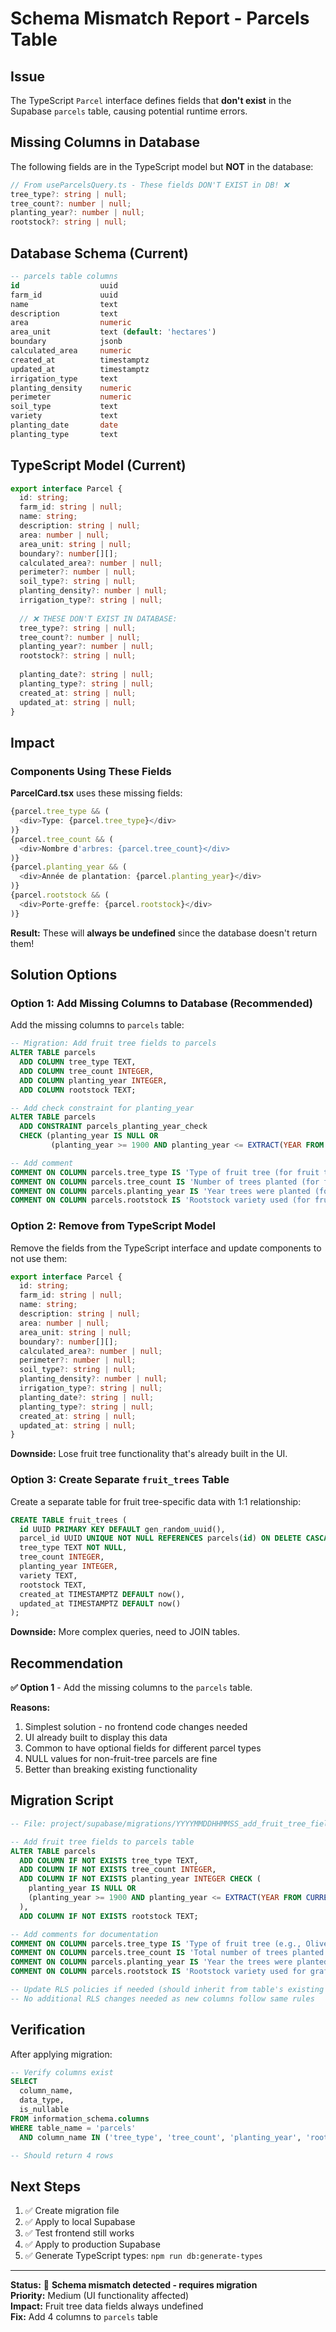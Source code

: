 # Schema Mismatch Report - Parcels Table

## Issue

The TypeScript `Parcel` interface defines fields that **don't exist** in the Supabase `parcels` table, causing potential runtime errors.

## Missing Columns in Database

The following fields are in the TypeScript model but **NOT** in the database:

```typescript
// From useParcelsQuery.ts - These fields DON'T EXIST in DB! ❌
tree_type?: string | null;
tree_count?: number | null;
planting_year?: number | null;
rootstock?: string | null;
```

## Database Schema (Current)

```sql
-- parcels table columns
id                  uuid
farm_id             uuid
name                text
description         text
area                numeric
area_unit           text (default: 'hectares')
boundary            jsonb
calculated_area     numeric
created_at          timestamptz
updated_at          timestamptz
irrigation_type     text
planting_density    numeric
perimeter           numeric
soil_type           text
variety             text
planting_date       date
planting_type       text
```

## TypeScript Model (Current)

```typescript
export interface Parcel {
  id: string;
  farm_id: string | null;
  name: string;
  description: string | null;
  area: number | null;
  area_unit: string | null;
  boundary?: number[][];
  calculated_area?: number | null;
  perimeter?: number | null;
  soil_type?: string | null;
  planting_density?: number | null;
  irrigation_type?: string | null;
  
  // ❌ THESE DON'T EXIST IN DATABASE:
  tree_type?: string | null;
  tree_count?: number | null;
  planting_year?: number | null;
  rootstock?: string | null;
  
  planting_date?: string | null;
  planting_type?: string | null;
  created_at: string | null;
  updated_at: string | null;
}
```

## Impact

### Components Using These Fields

**ParcelCard.tsx** uses these missing fields:
```typescript
{parcel.tree_type && (
  <div>Type: {parcel.tree_type}</div>
)}
{parcel.tree_count && (
  <div>Nombre d'arbres: {parcel.tree_count}</div>
)}
{parcel.planting_year && (
  <div>Année de plantation: {parcel.planting_year}</div>
)}
{parcel.rootstock && (
  <div>Porte-greffe: {parcel.rootstock}</div>
)}
```

**Result:** These will **always be undefined** since the database doesn't return them!

## Solution Options

### Option 1: Add Missing Columns to Database (Recommended)

Add the missing columns to `parcels` table:

```sql
-- Migration: Add fruit tree fields to parcels
ALTER TABLE parcels
  ADD COLUMN tree_type TEXT,
  ADD COLUMN tree_count INTEGER,
  ADD COLUMN planting_year INTEGER,
  ADD COLUMN rootstock TEXT;

-- Add check constraint for planting_year
ALTER TABLE parcels
  ADD CONSTRAINT parcels_planting_year_check 
  CHECK (planting_year IS NULL OR 
         (planting_year >= 1900 AND planting_year <= EXTRACT(YEAR FROM CURRENT_DATE) + 10));

-- Add comment
COMMENT ON COLUMN parcels.tree_type IS 'Type of fruit tree (for fruit tree parcels)';
COMMENT ON COLUMN parcels.tree_count IS 'Number of trees planted (for fruit tree parcels)';
COMMENT ON COLUMN parcels.planting_year IS 'Year trees were planted (for fruit tree parcels)';
COMMENT ON COLUMN parcels.rootstock IS 'Rootstock variety used (for fruit tree parcels)';
```

### Option 2: Remove from TypeScript Model

Remove the fields from the TypeScript interface and update components to not use them:

```typescript
export interface Parcel {
  id: string;
  farm_id: string | null;
  name: string;
  description: string | null;
  area: number | null;
  area_unit: string | null;
  boundary?: number[][];
  calculated_area?: number | null;
  perimeter?: number | null;
  soil_type?: string | null;
  planting_density?: number | null;
  irrigation_type?: string | null;
  planting_date?: string | null;
  planting_type?: string | null;
  created_at: string | null;
  updated_at: string | null;
}
```

**Downside:** Lose fruit tree functionality that's already built in the UI.

### Option 3: Create Separate `fruit_trees` Table

Create a separate table for fruit tree-specific data with 1:1 relationship:

```sql
CREATE TABLE fruit_trees (
  id UUID PRIMARY KEY DEFAULT gen_random_uuid(),
  parcel_id UUID UNIQUE NOT NULL REFERENCES parcels(id) ON DELETE CASCADE,
  tree_type TEXT NOT NULL,
  tree_count INTEGER,
  planting_year INTEGER,
  variety TEXT,
  rootstock TEXT,
  created_at TIMESTAMPTZ DEFAULT now(),
  updated_at TIMESTAMPTZ DEFAULT now()
);
```

**Downside:** More complex queries, need to JOIN tables.

## Recommendation

**✅ Option 1** - Add the missing columns to the `parcels` table.

**Reasons:**
1. Simplest solution - no frontend code changes needed
2. UI already built to display this data
3. Common to have optional fields for different parcel types
4. NULL values for non-fruit-tree parcels are fine
5. Better than breaking existing functionality

## Migration Script

```sql
-- File: project/supabase/migrations/YYYYMMDDHHMMSS_add_fruit_tree_fields_to_parcels.sql

-- Add fruit tree fields to parcels table
ALTER TABLE parcels
  ADD COLUMN IF NOT EXISTS tree_type TEXT,
  ADD COLUMN IF NOT EXISTS tree_count INTEGER,
  ADD COLUMN IF NOT EXISTS planting_year INTEGER CHECK (
    planting_year IS NULL OR 
    (planting_year >= 1900 AND planting_year <= EXTRACT(YEAR FROM CURRENT_DATE) + 10)
  ),
  ADD COLUMN IF NOT EXISTS rootstock TEXT;

-- Add comments for documentation
COMMENT ON COLUMN parcels.tree_type IS 'Type of fruit tree (e.g., Olive, Apple, Orange) - for fruit tree parcels';
COMMENT ON COLUMN parcels.tree_count IS 'Total number of trees planted in this parcel - for fruit tree parcels';
COMMENT ON COLUMN parcels.planting_year IS 'Year the trees were planted - for fruit tree parcels';
COMMENT ON COLUMN parcels.rootstock IS 'Rootstock variety used for grafting - for fruit tree parcels';

-- Update RLS policies if needed (should inherit from table's existing policies)
-- No additional RLS changes needed as new columns follow same rules
```

## Verification

After applying migration:

```sql
-- Verify columns exist
SELECT 
  column_name,
  data_type,
  is_nullable
FROM information_schema.columns
WHERE table_name = 'parcels'
  AND column_name IN ('tree_type', 'tree_count', 'planting_year', 'rootstock');

-- Should return 4 rows
```

## Next Steps

1. ✅ Create migration file
2. ✅ Apply to local Supabase
3. ✅ Test frontend still works
4. ✅ Apply to production Supabase
5. ✅ Generate TypeScript types: `npm run db:generate-types`

---

**Status:** 🔴 **Schema mismatch detected - requires migration**  
**Priority:** Medium (UI functionality affected)  
**Impact:** Fruit tree data fields always undefined  
**Fix:** Add 4 columns to `parcels` table

